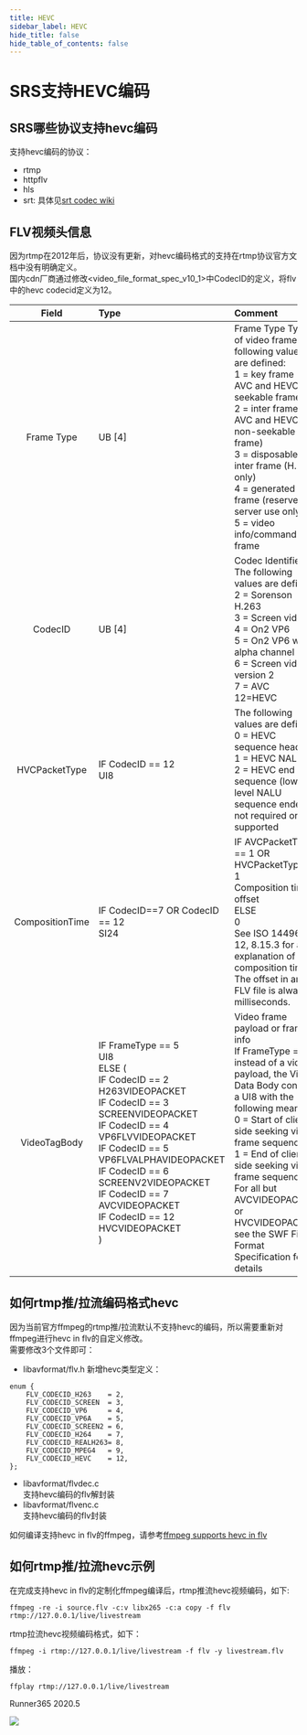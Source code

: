 ```yaml
---
title: HEVC
sidebar_label: HEVC
hide_title: false
hide_table_of_contents: false
---
```


# SRS支持HEVC编码

## SRS哪些协议支持hevc编码
支持hevc编码的协议：
* rtmp
* httpflv
* hls
* srt: 具体见[srt codec wiki](./srt-codec.md)

## FLV视频头信息
因为rtmp在2012年后，协议没有更新，对hevc编码格式的支持在rtmp协议官方文档中没有明确定义。<br/>
国内cdn厂商通过修改<video_file_format_spec_v10_1>中CodecID的定义，将flv中的hevc codecid定义为12。<br/>

| Field |Type |	Comment|
| :---: | :---| :---|
|Frame Type|UB [4]|Frame Type Type of video frame. The following values are defined: <br/>1 = key frame (for AVC and HEVC, a seekable frame)<br/>2 = inter frame (for AVC and HEVC, a non-seekable frame)<br/>3 = disposable inter frame (H.263 only)<br/>4 = generated key frame (reserved for server use only)<br/>5 = video info/command frame|
|CodecID|UB [4]|Codec Identifier. The following values are defined:<br/>2 = Sorenson H.263<br/>3 = Screen video<br/>4 = On2 VP6<br/>5 = On2 VP6 with alpha channel<br/>6 = Screen video version 2<br/>7 = AVC<br/>12=HEVC|
|HVCPacketType|	IF CodecID == 12<br/> UI8|	The following values are defined:<br/>0 = HEVC sequence header<br/>1 = HEVC NALU<br/>2 = HEVC end of sequence (lower level NALU sequence ender is not required or supported|
|CompositionTime|	IF CodecID==7 OR CodecID == 12 <br/>SI24	|IF AVCPacketType == 1 OR HVCPacketType == 1<br/>Composition time offset<br/>ELSE<br/>0<br/>See ISO 14496-12, 8.15.3 for an explanation of composition times. The offset in an FLV file is always in milliseconds.|
|VideoTagBody	|IF FrameType == 5<br/>  UI8<br/>ELSE (<br/>IF CodecID == 2<br/>H263VIDEOPACKET<br/>IF CodecID == 3<br/>SCREENVIDEOPACKET<br/>IF CodecID == 4<br/>VP6FLVVIDEOPACKET<br/>IF CodecID == 5<br/>VP6FLVALPHAVIDEOPACKET<br/>IF CodecID == 6<br/>SCREENV2VIDEOPACKET<br/>IF CodecID == 7 <br/>AVCVIDEOPACKET<br/>IF CodecID == 12 <br/>HVCVIDEOPACKET<br/>)|Video frame payload or frame info<br/>If FrameType == 5, instead of a video payload, the Video Data Body contains a UI8 with the following meaning:<br/>0 = Start of client-side seeking video frame sequence<br/>1 = End of client-side seeking video frame sequence<br/>For all but AVCVIDEOPACKET or HVCVIDEOPACKET, see the SWF File<br/>Format Specification for details|


## 如何rtmp推/拉流编码格式hevc
因为当前官方ffmpeg的rtmp推/拉流默认不支持hevc的编码，所以需要重新对ffmpeg进行hevc in flv的自定义修改。<br/>
需要修改3个文件即可：

* libavformat/flv.h
新增hevc类型定义：

```
enum {
    FLV_CODECID_H263    = 2,
    FLV_CODECID_SCREEN  = 3,
    FLV_CODECID_VP6     = 4,
    FLV_CODECID_VP6A    = 5,
    FLV_CODECID_SCREEN2 = 6,
    FLV_CODECID_H264    = 7,
    FLV_CODECID_REALH263= 8,
    FLV_CODECID_MPEG4   = 9,
    FLV_CODECID_HEVC    = 12,
};
```

* libavformat/flvdec.c <br/>
支持hevc编码的flv解封装
* libavformat/flvenc.c <br/>
支持hevc编码的flv封装

如何编译支持hevc in flv的ffmpeg，请参考[ffmpeg supports hevc in flv](https://github.com/runner365/ffmpeg_rtmp_h265)

## 如何rtmp推/拉流hevc示例
在完成支持hevc in flv的定制化ffmpeg编译后，rtmp推流hevc视频编码，如下:

```
ffmpeg -re -i source.flv -c:v libx265 -c:a copy -f flv rtmp://127.0.0.1/live/livestream
```

rtmp拉流hevc视频编码格式，如下：<br/>
```
ffmpeg -i rtmp://127.0.0.1/live/livestream -f flv -y livestream.flv
```
播放：<br/>
```
ffplay rtmp://127.0.0.1/live/livestream
```


Runner365 2020.5

[nginx]: http://192.168.1.170:8080/nginx.html
[srs-player]: http://ossrs.net/srs.release/trunk/research/players/srs_player.html?vhost=__defaultVhost__&autostart=true&server=192.168.1.170&app=live&stream=livestream&port=1935
[srs-player-19350]: http://ossrs.net/srs.release/trunk/research/players/srs_player.html?vhost=__defaultVhost__&autostart=true&server=192.168.1.170&app=live&stream=livestream&port=19350
[srs-player-ff]: http://ossrs.net/srs.release/trunk/research/players/srs_player.html?vhost=__defaultVhost__&autostart=true&server=192.168.1.170&app=live&stream=livestream_ff
[jwplayer]: http://ossrs.net/srs.release/trunk/research/players/srs_player.html?app=live&stream=livestream.m3u8&server=192.168.1.170&port=8080&autostart=true&vhost=192.168.1.170&schema=http&hls_autostart=true&hls_port=8080

![](https://ossrs.net/gif/v1/sls.gif?site=ossrs.net&path=/lts/doc/zh/v5/hevc)


